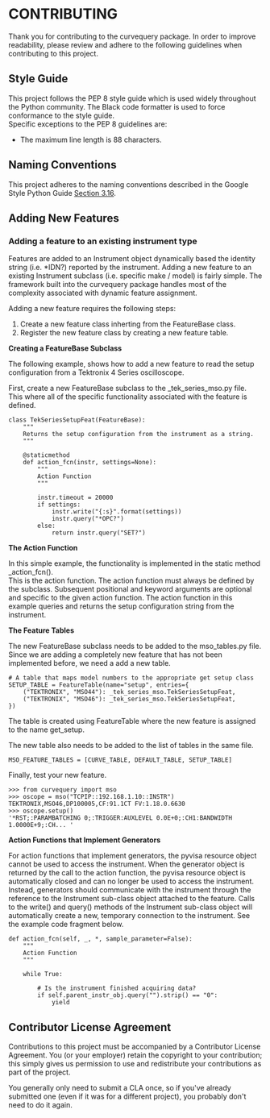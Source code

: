 # CONTRIBUTING
Thank you for contributing to the curvequery package.  In order to improve 
readability, please review and adhere to the following guidelines when contributing 
to this project.

## Style Guide

This project follows the PEP 8 style guide which is used widely throughout the Python 
community. 
The Black code formatter is used to force conformance to the style guide.  
Specific exceptions to the PEP 8 guidelines are:
<ul>
    <li>The maximum line length is 88 characters.</li>
</ul>

## Naming Conventions

This project adheres to the naming conventions described in the Google Style Python 
Guide [Section 3.16](http://google.github.io/styleguide/pyguide.html#316-naming).  

## Adding New Features

### Adding a feature to an existing instrument type

Features are added to an Instrument object dynamically based the identity string (i.e. 
*IDN?) reported by the instrument. 
Adding a new feature to an existing Instrument subclass (i.e. specific make / model) 
is fairly simple.
The framework built into the curvequery package handles most of the complexity 
associated with dynamic feature assignment.

Adding a new feature requires the following steps:
<ol>
    <li>Create a new feature class inherting from the FeatureBase class.</li>
    <li>Register the new feature class by creating a new feature table.</li>
</ol>

__Creating a FeatureBase Subclass__

The following example, shows how to add a new feature to read the setup configuration 
from a Tektronix 4 Series oscilloscope.

First, create a new FeatureBase subclass to the _tek_series_mso.py file.
This where all of the specific functionality associated with the feature is defined.

    class TekSeriesSetupFeat(FeatureBase):
        """
        Returns the setup configuration from the instrument as a string.
        """
    
        @staticmethod
        def action_fcn(instr, settings=None):
            """
            Action Function
            """
    
            instr.timeout = 20000
            if settings:
                instr.write("{:s}".format(settings))
                instr.query("*OPC?")
            else:
                return instr.query("SET?")


__The Action Function__

In this simple example, the functionality is implemented in the static method 
_action_fcn().  
This is the action function.
The action function must always be defined by the subclass.
Subsequent positional and keyword arguments are optional and specific to the given 
action function. 
The action function in this example queries and returns the setup configuration string 
from the instrument.


__The Feature Tables__

The new FeatureBase subclass needs to be added to the mso_tables.py file.
Since we are adding a completely new feature that has not been implemented before, we 
need a add a new table.

    # A table that maps model numbers to the appropriate get setup class
    SETUP_TABLE = FeatureTable(name="setup", entries={
        ("TEKTRONIX", "MSO44"): _tek_series_mso.TekSeriesSetupFeat,
        ("TEKTRONIX", "MSO46"): _tek_series_mso.TekSeriesSetupFeat,
    })

The table is created using FeatureTable where the new feature is assigned to the name 
get_setup.

The new table also needs to be added to the list of tables in the same file.

    MSO_FEATURE_TABLES = [CURVE_TABLE, DEFAULT_TABLE, SETUP_TABLE]
    
Finally, test your new feature.

    >>> from curvequery import mso
    >>> oscope = mso("TCPIP::192.168.1.10::INSTR")
    TEKTRONIX,MSO46,DP100005,CF:91.1CT FV:1.18.0.6630
    >>> oscope.setup()
    '*RST;:PARAMBATCHING 0;:TRIGGER:AUXLEVEL 0.0E+0;:CH1:BANDWIDTH 1.0000E+9;:CH... '

__Action Functions that Implement Generators__

For action functions that implement generators, the pyvisa resource object cannot be 
used to access the instrument.
When the generator object is returned by the call to the action function, the pyvisa
resource object is automatically closed and can no longer be used to access the 
instrument.
Instead, generators should communicate with the instrument through the reference to the
Instrument sub-class object attached to the feature.
Calls to the write() and query() methods of the Instrument sub-class object will 
automatically create a new, temporary connection to the instrument.
See the example code fragment below.

    def action_fcn(self, _, *, sample_parameter=False):
        """
        Action Function
        """

        while True:

            # Is the instrument finished acquiring data?
            if self.parent_instr_obj.query("").strip() == "0":
                yield

## Contributor License Agreement
Contributions to this project must be accompanied by a Contributor License Agreement. You (or your employer) retain the copyright to your contribution; this simply gives us permission to use and redistribute your contributions as part of the project.

You generally only need to submit a CLA once, so if you've already submitted one (even if it was for a different project), you probably don't need to do it again.
